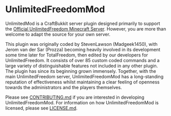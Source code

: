 # UnlimitedFreedomMod #

UnlimitedMod is a CraftBukkit server plugin designed primarily to support the [Official UnlimitedFreedom Minecraft Server](http://unlimitedfreedom.boards.net). However, you are more than welcome to adapt the source for your own server.

This plugin was originally coded by StevenLawson (Madgeek1450), with Jerom van der Sar (Prozza) becoming heavily involved in its development some time later for TotalFreedom, then edited by our developers for UnlimitedFreedom. It consists of over 85 custom coded commands and a large variety of distinguishable features not included in any other plugin. The plugin has since its beginning grown immensely. Together, with the main UnlimitedFreedom server, UnlimitedFreedomMod has a long-standing reputation of effectiveness whilst maintaining a clear feeling of openness towards the administrators and the players themselves.

Please see [CONTRIBUTING.md](CONTRIBUTING.md) if you are interested in developing UnlimitedFreedomMod. For information on how UnlimitedFreedomMod is licensed, please see [LICENSE.md](LICENSE.md).
